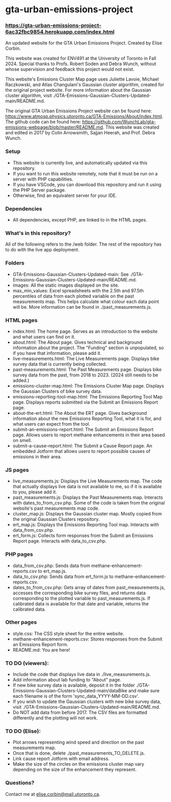 # gta-urban-emissions-project #
### https://gta-urban-emissions-project-6ac32fbc9854.herokuapp.com/index.html ###

An updated website for the GTA Urban Emissions Project. Created by Elise Corbin.

This website was created for ENV491 at the University of Toronto in Fall 2024. Special thanks to Profs. Robert Soden and Debra Wunch, without whose supervision and feedback this project would not exist.

This website's Emissions Cluster Map page uses Juliette Lavoie, Michael Raczkowski, and Atlas Changulani's Gaussian cluster algorithm, created for the original project website. For more information about the Gaussian cluster algorithm, visit ./GTA-Emissions-Gaussian-Clusters-Updated-main/README.md.

The original GTA Urban Emissions Project website can be found here: https://www.atmosp.physics.utoronto.ca/GTA-Emissions/About/index.html. The github code can be found here: https://github.com/WunchLab/gta-emissions-webpage/blob/master/README.md. This website was created and edited in 2017 by Colin Arrowsmith, Sajjan Heerah, and Prof. Debra Wunch.

### Setup ###
* This website is currently live, and automatically updated via this repository.
* If you want to run this website remotely, note that it must be run on a server with PHP capabilities.
* If you have VSCode, you can download this repository and run it using the PHP Server package.
* Otherwise, find an equivalent server for your IDE.

### Dependencies ###
* All dependencies, except PHP, are linked to in the HTML pages.

### What's in this repository? ###
All of the following refers to the /web folder. The rest of the repository has to do with the live app deployment.
### Folders ###
* GTA-Emissions-Gaussian-Clusters-Updated-main: See ./GTA-Emissions-Gaussian-Clusters-Updated-main/README.md.
* images: All the static images displayed on the site.
* max_min_values: Excel spreadsheets with the 2.5th and 97.5th percentiles of data from each plotted variable on the past measurements map. This helps calculate what colour each data point will be. More information can be found in ./past_measurements.js.
### HTML pages ###
* index.html: The home page. Serves as an introduction to the website and what users can find on it.
* about.html: The About page. Gives technical and background information about the project. The "Funding" section is unpopulated, so if you have that information, please add it.
* live-measurements.html: The Live Measurements page. Displays bike survey data that is currently being collected.
* past-measurements.html: The Past Measurements page. Displays bike survey data from the past, from 2018 to 2023. (2024 still needs to be added.)
* emissions-cluster-map.html: The Emissions Cluster Map page. Displays the Gaussian Clusters of bike survey data.
* emissions-reporting-tool-map.html: The Emissions Reporting Tool Map page. Displays reports submitted via the Submit an Emissions Report page.
* about-the-ert.html: The About the ERT page. Gives background information about the new Emissions Reporting Tool, what it is for, and what users can expect from the tool.
* submit-an-emissions-report.html: The Submit an Emissions Report page. Allows users to report methane enhancements in their area based on smell.
* submit-a-cause-report.html: The Submit a Cause Report page. An embedded Jotform that allows users to report possible causes of emissions in their area.
### JS pages ###
* live_measurements.js: Displays the Live Measurements map. The code that actually displays live data is not available to me, so if it is available to you, please add it.
* past_measurements.js: Displays the Past Measurements map. Interacts with dates_to_from_csv.php. Some of the code is taken from the original website's past measurements map code.
* cluster_map.js: Displays the Gaussian cluster map. Mostly copied from the original Gaussian Clusters repository.
* ert_map.js: Displays the Emissions Reporting Tool map. Interacts with data_from_csv.php.
* ert_form.js: Collects form responses from the Submit an Emissions Report page. Interacts with data_to_csv.php.
### PHP pages ###
* data_from_csv.php: Sends data from methane-enhancement-reports.csv to ert_map.js.
* data_to_csv.php: Sends data from ert_form.js to methane-enhancement-reports.csv.
* dates_to_from_csv.php: Gets array of dates from past_measurements.js, accesses the corresponding bike survey files, and returns data corresponding to the plotted variable to past_measurements.js. If calibrated data is available for that date and variable, returns the calibrated data.
### Other pages ###
* style.css: The CSS style sheet for the entire website.
* methane-enhancement-reports.csv: Stores responses from the Submit an Emissions Report form.
* README.md: You are here!

### TO DO (viewers): ###
* Include the code that displays live data in ./live_measurements.js.
* Add information about lab funding to "About" page.
* If new bike survey data is available, deposit it in the folder ./GTA-Emissions-Gaussian-Clusters-Updated-main/dataBike and make sure each filename is of the form 'sync_data_YYYY-MM-DD.csv'.
* If you wish to update the Gaussian clusters with new bike survey data, visit ./GTA-Emissions-Gaussian-Clusters-Updated-main/README.md.
* Do NOT add data from before 2017. The CSV files are formatted differently and the plotting will not work.

### TO DO (Elise): ###
* Plot arrows representing wind speed and direction on the past measurements map.
* Once that is done, delete ./past_measurements_TO_DELETE.js.
* Link cause report Jotform with email address.
* Make the size of the circles on the emissions cluster map vary depending on the size of the enhancement they represent.

### Questions? ###
Contact me at elise.corbin@mail.utoronto.ca.


